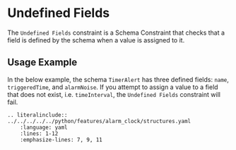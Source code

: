 # Undefined Fields
The `Undefined Fields` constraint is a Schema Constraint that checks that a field is defined by the schema when a value is assigned to it.

## Usage Example
In the below example, the schema `TimerAlert` has three defined fields: `name`, `triggeredTime`, and `alarmNoise`.  If you attempt to assign a value to a field that does not exist, i.e. `timeInterval`, the `Undefined Fields` constraint will fail.

```{eval-rst}
.. literalinclude:: ../../../../../python/features/alarm_clock/structures.yaml
    :language: yaml
    :lines: 1-12
    :emphasize-lines: 7, 9, 11
```
